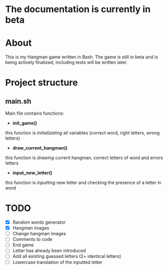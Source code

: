 # The documentation is currently in beta
# About
This is my Hangman game written in Bash. The game is still in beta and is being actively finalized, including tests will be written later.
# Project structure
## main.sh
Main file contains functions:
- **init_game()**

this function is *initializating* all variables (correct word, right letters, wrong letters)
- **draw_current_hangman()**

this function is *drawing* current hangman, correct letters of word and errors letters
- **input_new_letter()**

this function is *inputting* new letter and checking the presence of a letter in word
# TODO
- [x] Random words generator
- [x] Hangman images
- [ ] Change hangman images
- [ ] Comments to code
- [ ] End game
- [ ] Letter has already been introduced
- [ ] Add all existing guessed letters (2+ identical letters)
- [ ] Lowercase translation of the inputted letter